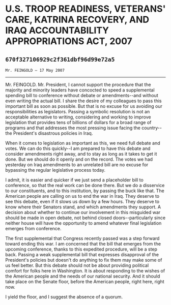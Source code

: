 # U.S. TROOP READINESS, VETERANS' CARE, KATRINA RECOVERY, AND IRAQ  ACCOUNTABILITY APPROPRIATIONS ACT, 2007
## `670f327106929c2f361dbf96d99e72a5`
`Mr. FEINGOLD — 17 May 2007`

---


Mr. FEINGOLD. Mr. President, I cannot support the procedure that the 
majority and minority leaders have concocted to speed a supplemental 
spending bill to conference without debate or amendments--and without 
even writing the actual bill. I share the desire of my colleagues to 
pass this important bill as soon as possible. But that is no excuse for 
us avoiding our responsibilities as legislators. Passing a symbolic 
resolution is not an acceptable alternative to writing, considering and 
working to improve legislation that provides tens of billions of 
dollars for a broad range of programs and that addresses the most 
pressing issue facing the country--the President's disastrous policies 
in Iraq.

When it comes to legislation as important as this, we need full 
debate and votes. We can do this quickly--I am prepared to have this 
debate and consider amendments right away, and to stay as long as it 
takes to get it done. But we should do it openly and on the record. The 
votes we had yesterday on Iraq amendments to an unrelated bill are no 
excuse for bypassing the regular legislative process today.

I admit, it is easier and quicker if we just send a placeholder bill 
to conference, so that the real work can be done there. But we do a 
disservice to our constituents, and to this institution, by passing the 
buck like that. The American people are calling on us to end the war in 
Iraq. They deserve to see this debate, even if it slows us down by a 
few hours. They deserve to know where their Senators stand, and which 
amendments they support. A decision about whether to continue our 
involvement in this misguided war should be made in open debate, not 
behind closed doors--particularly since neither house will have the 
opportunity to amend whatever final legislation emerges from 
conference.

The first supplemental that Congress recently passed was a step 
forward toward ending this war. I am concerned that the bill that 
emerges from the upcoming conference, thanks to this expedited 
procedure, will be a step back. Passing a weak supplemental bill that 
expresses disapproval of the President's policies but doesn't do 
anything to fix them may make some of us feel better. But this debate 
should not be about providing political comfort for folks here in 
Washington. It is about responding to the wishes of the American people 
and the needs of our national security. And it should take place on the 
Senate floor, before the American people, right here, right now.



I yield the floor, and I suggest the absence of a quorum.